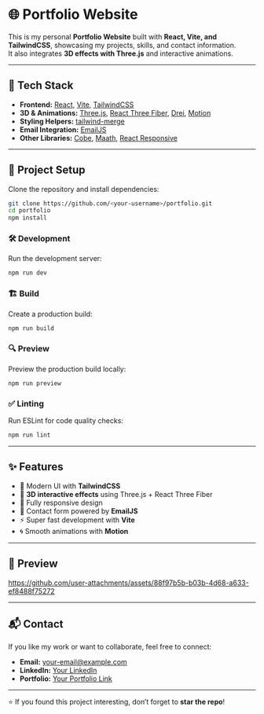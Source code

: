 # 🌐 Portfolio Website

This is my personal **Portfolio Website** built with **React, Vite, and TailwindCSS**, showcasing my projects, skills, and contact information.  
It also integrates **3D effects with Three.js** and interactive animations.

---

## 🚀 Tech Stack

- **Frontend:** [React](https://reactjs.org/), [Vite](https://vitejs.dev/), [TailwindCSS](https://tailwindcss.com/)
- **3D & Animations:** [Three.js](https://threejs.org/), [React Three Fiber](https://docs.pmnd.rs/react-three-fiber/getting-started/introduction), [Drei](https://github.com/pmndrs/drei), [Motion](https://motion.dev/)
- **Styling Helpers:** [tailwind-merge](https://tailwind-merge.vercel.app/)
- **Email Integration:** [EmailJS](https://www.emailjs.com/)
- **Other Libraries:** [Cobe](https://github.com/shuding/cobe), [Maath](https://maath.pmnd.rs/), [React Responsive](https://www.npmjs.com/package/react-responsive)

---

## 📂 Project Setup

Clone the repository and install dependencies:

```bash
git clone https://github.com/<your-username>/portfolio.git
cd portfolio
npm install
```

### 🛠️ Development
Run the development server:
```bash
npm run dev
```

### 🏗️ Build
Create a production build:
```bash
npm run build
```

### 🔍 Preview
Preview the production build locally:
```bash
npm run preview
```

### ✅ Linting
Run ESLint for code quality checks:
```bash
npm run lint
```

---

## ✨ Features

- 🎨 Modern UI with **TailwindCSS**  
- 🌌 **3D interactive effects** using Three.js + React Three Fiber  
- 📱 Fully responsive design  
- 📧 Contact form powered by **EmailJS**  
- ⚡ Super fast development with **Vite**  
- 🌀 Smooth animations with **Motion**  

---

## 📸 Preview


https://github.com/user-attachments/assets/88f97b5b-b03b-4d68-a633-ef8488f75272




---

## 📬 Contact

If you like my work or want to collaborate, feel free to connect:

- **Email:** your-email@example.com  
- **LinkedIn:** [Your LinkedIn](https://linkedin.com/in/your-username)  
- **Portfolio:** [Your Portfolio Link](https://your-portfolio-link.com)  

---

⭐ If you found this project interesting, don’t forget to **star the repo**!
